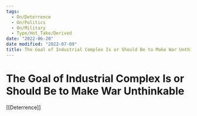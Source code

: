 ```yaml
---
tags:
  - On/Deterrence
  - On/Politics
  - On/Military
  - Type/Hot_Take/Derived 
date: "2022-06-20"
date modified: "2022-07-09"
title: The Goal of Industrial Complex Is or Should Be to Make War Unthinkable
---
```


# The Goal of Industrial Complex Is or Should Be to Make War Unthinkable
[[Deterrence]]
